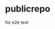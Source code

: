 # publicrepo
for e2e test






















































































































































































































































































































































































































































































































































































































































































































































































































































































































































































































































































































































































































































































































































































































































































































































































































































































































































































































































































































































































































































































